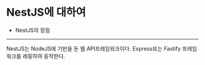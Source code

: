 # NestJS에 대하여

- NestJS의 장점
---
NestJS는 NodeJS에 기반을 둔 웹 API프레임워크이다.
Express또는 Fastify 프레임워크를 래핑하여 동작한다.